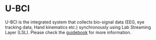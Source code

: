 # U-BCI

U-BCI is the integrated system that collects bio-signal data (EEG, eye tracking data, Hand kinematics etc.) synchronously using Lab Streaming Layer (LSL).
Please check the [guidebook](https://docs.google.com/document/d/1Qk7ioHE3Ci9Kr5y3UWsehkNF8ml93y76K6yEVcJo1yQ/) for more information.

